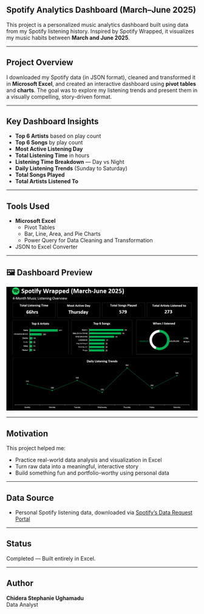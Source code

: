 ## Spotify Analytics Dashboard (March–June 2025)

This project is a personalized music analytics dashboard built using data from my Spotify listening history. Inspired by Spotify Wrapped, it visualizes my music habits between **March and June 2025**.

---

## Project Overview

I downloaded my Spotify data (in JSON format), cleaned and transformed it in **Microsoft Excel**, and created an interactive dashboard using **pivot tables** and **charts**.
The goal was to explore my listening trends and present them in a visually compelling, story-driven format.

---

## Key Dashboard Insights

-  **Top 6 Artists** based on play count 
-  **Top 6 Songs** by play count  
-  **Most Active Listening Day**  
-  **Total Listening Time** in hours  
-  **Listening Time Breakdown** — Day vs Night  
-  **Daily Listening Trends** (Sunday to Saturday)
-  **Total Songs Played**
-  **Total Artists Listened To**

---

## Tools Used

- **Microsoft Excel**
  - Pivot Tables
  - Bar, Line, Area, and Pie Charts
  - Power Query for Data Cleaning and Transformation
- JSON to Excel Converter
  

---

## 🖼️ Dashboard Preview

![Dashboard Screenshot](dashboard-preview.png)

---

##  Motivation

This project helped me:
- Practice real-world data analysis and visualization in Excel  
- Turn raw data into a meaningful, interactive story  
- Build something fun and portfolio-worthy using personal data

---

##  Data Source

- Personal Spotify listening data, downloaded via [Spotify’s Data Request Portal](https://www.spotify.com/us/account/privacy/)

---

##  Status

 Completed — Built entirely in Excel.

---

##  Author

**Chidera Stephanie Ughamadu**  
Data Analyst


